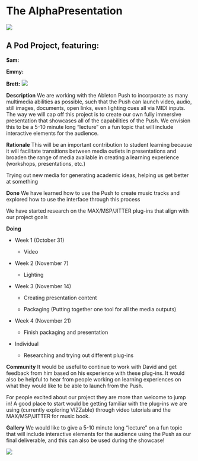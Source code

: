 

# The AlphaPresentation


![](https://lh4.googleusercontent.com/MXNgU4GP-RlH7JTSUr9-8mG9yvgxm9L9zJu-gHlZryyJOIpDTXHd0NzZhMAvwEPAotG3vebhLUJUvXFDaIYJDYEoNyJbGxXtgI9mmlHrLz5qvY3hrYZcA18MRBUscN55XoxDLNmX)



## A Pod Project, featuring:

**Sam:**

**Emmy:**

**Brett:**
![](https://lh4.googleusercontent.com/VuXqLJWQ-fry2ndODLKEBNTd2MY7aT48WZsWWE7_8OuQnT2Hks6cAFTbu1Wv6pCO2sZ9ZVGMeU9YDF7hCTPhvkqsrP0VkT1Hle9llJyb6BPcbgtLYI4h5m38C8qssR2UASPK4wxr)




**Description**
We are working with the Ableton Push to incorporate as many multimedia abilities as possible, such that the Push can launch video, audio, still images, documents, open links, even lighting cues all via MIDI inputs. The way we will cap off this project is to create our own fully immersive presentation that showcases all of the capabilities of the Push. We envision this to be a 5-10 minute long “lecture” on a fun topic that will include interactive elements for the audience.
    
**Rationale**
This will be an important contribution to student learning because it will facilitate transitions between media outlets in presentations and broaden the range of media available in creating a learning experience (workshops, presentations, etc.)
    
Trying out new media for generating academic ideas, helping us get better at something
    

**Done**
We have learned how to use the Push to create music tracks and explored how to use the interface through this process
    
We have started research on the MAX/MSP/JITTER plug-ins that align with our project goals

**Doing**
    

-   Week 1 (October 31)
    

	-   Video
    

-   Week 2 (November 7)
    

	-   Lighting
    

-   Week 3 (November 14)
    

	-   Creating presentation content
    
	-   Packaging (Putting together one tool for all the media outputs)
    

-   Week 4 (November 21)
    

	-   Finish packaging and presentation
    

-   Individual
    

	-   Researching and trying out different plug-ins
 
 **Community**
It would be useful to continue to work with David and get feedback from him based on his experience with these plug-ins. It would also be helpful to hear from people working on learning experiences on what they would like to be able to launch from the Push.
 
For people excited about our project they are more than welcome to jump in! A good place to start would be getting familiar with the plug-ins we are using (currently exploring VIZZable) through video tutorials and the MAX/MSP/JITTER for music book.
    

**Gallery**
We would like to give a 5-10 minute long “lecture” on a fun topic that will include interactive elements for the audience using the Push as our final deliverable, and this can also be used during the showcase!

![](https://lh6.googleusercontent.com/VV4g-J1vh8nwnAXmL_A1Oh5pi4KgeGKH2qkT_hJ0o73kqQnu805pdtL7JYo4-JUJBLZS_EdZGbq32wzNr1Q87CFRSkLE3BxrZO4VSGhSG4R_yQYBC1UV8PWKH-q3EoR1OZaEy_rS)
<!--stackedit_data:
eyJoaXN0b3J5IjpbMTkwMjA4NjQ5MiwzNDI3NzA2NTIsODQ0Mj
M3MTg3LC0zNDg3MDc1MzMsLTU2MzMxMDM2Ml19
-->